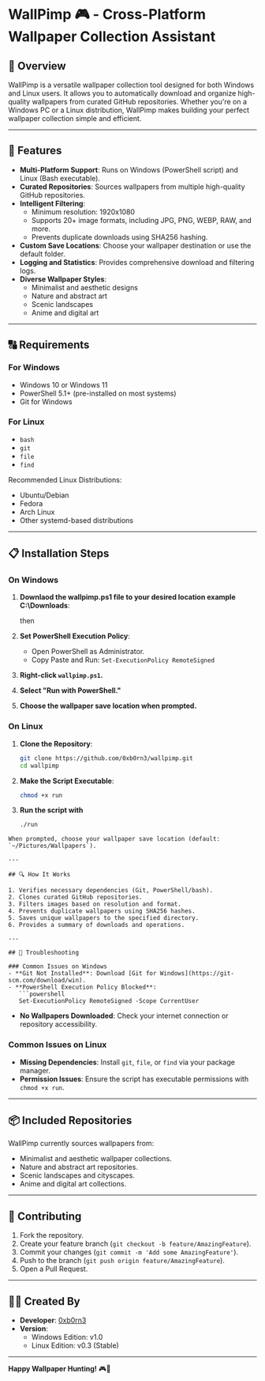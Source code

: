 # WallPimp 🎮️ - Cross-Platform Wallpaper Collection Assistant

## 🌟 Overview

WallPimp is a versatile wallpaper collection tool designed for both Windows and Linux users. It allows you to automatically download and organize high-quality wallpapers from curated GitHub repositories. Whether you're on a Windows PC or a Linux distribution, WallPimp makes building your perfect wallpaper collection simple and efficient.

---

## 🚀 Features

- **Multi-Platform Support**: Runs on Windows (PowerShell script) and Linux (Bash executable).
- **Curated Repositories**: Sources wallpapers from multiple high-quality GitHub repositories.
- **Intelligent Filtering**:
  - Minimum resolution: 1920x1080
  - Supports 20+ image formats, including JPG, PNG, WEBP, RAW, and more.
  - Prevents duplicate downloads using SHA256 hashing.
- **Custom Save Locations**: Choose your wallpaper destination or use the default folder.
- **Logging and Statistics**: Provides comprehensive download and filtering logs.
- **Diverse Wallpaper Styles**:
  - Minimalist and aesthetic designs
  - Nature and abstract art
  - Scenic landscapes
  - Anime and digital art

---

## 🔠 Requirements

### For Windows
- Windows 10 or Windows 11
- PowerShell 5.1+ (pre-installed on most systems)
- Git for Windows

### For Linux
- `bash`
- `git`
- `file`
- `find`

Recommended Linux Distributions:
- Ubuntu/Debian
- Fedora
- Arch Linux
- Other systemd-based distributions

---

## 📋 Installation Steps

### On Windows
1. **Downlaod the wallpimp.ps1 file to your desired location example C:\Downloads**:

   then
    
3. **Set PowerShell Execution Policy**:
   - Open PowerShell as Administrator.
   - Copy Paste and Run: `Set-ExecutionPolicy RemoteSigned`

4. **Right-click `wallpimp.ps1`.**
5. **Select "Run with PowerShell."**
6. **Choose the wallpaper save location when prompted.** 

### On Linux
1. **Clone the Repository**:
   ```bash
   git clone https://github.com/0xb0rn3/wallpimp.git
   cd wallpimp
   ```
2. **Make the Script Executable**:
   ```bash
   chmod +x run
   ```
3. **Run the script with**
   ```bash
   ./run

```
When prompted, choose your wallpaper save location (default: `~/Pictures/Wallpapers`).

---

## 🔍 How It Works

1. Verifies necessary dependencies (Git, PowerShell/bash).
2. Clones curated GitHub repositories.
3. Filters images based on resolution and format.
4. Prevents duplicate wallpapers using SHA256 hashes.
5. Saves unique wallpapers to the specified directory.
6. Provides a summary of downloads and operations.

---

## 🔧 Troubleshooting

### Common Issues on Windows
- **Git Not Installed**: Download [Git for Windows](https://git-scm.com/download/win).
- **PowerShell Execution Policy Blocked**:
   ```powershell
   Set-ExecutionPolicy RemoteSigned -Scope CurrentUser
   ```
- **No Wallpapers Downloaded**: Check your internet connection or repository accessibility.

### Common Issues on Linux
- **Missing Dependencies**: Install `git`, `file`, or `find` via your package manager.
- **Permission Issues**: Ensure the script has executable permissions with `chmod +x run`.

---

## 📦 Included Repositories

WallPimp currently sources wallpapers from:
- Minimalist and aesthetic wallpaper collections.
- Nature and abstract art repositories.
- Scenic landscapes and cityscapes.
- Anime and digital art collections.

---

## 🤝 Contributing

1. Fork the repository.
2. Create your feature branch (`git checkout -b feature/AmazingFeature`).
3. Commit your changes (`git commit -m 'Add some AmazingFeature'`).
4. Push to the branch (`git push origin feature/AmazingFeature`).
5. Open a Pull Request.


---

## 👨‍💻 Created By

- **Developer**: [0xb0rn3](https://github.com/0xb0rn3)
- **Version**:
  - Windows Edition: v1.0
  - Linux Edition: v0.3 (Stable)

---

**Happy Wallpaper Hunting!** 🎮️🎨

